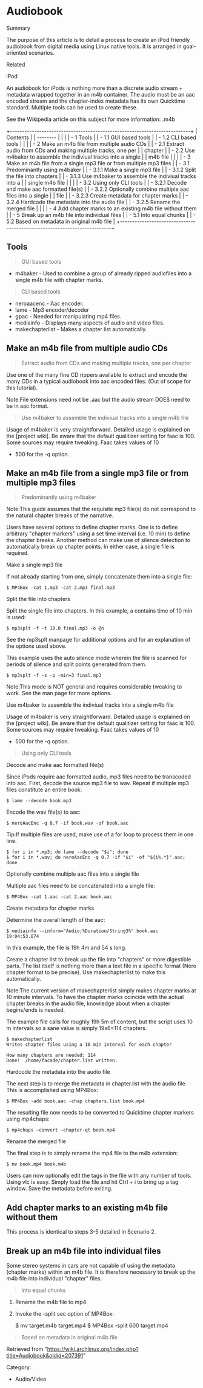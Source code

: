 Audiobook
=========

Summary

The purpose of this article is to detail a process to create an iPod
friendly audiobook from digital media using Linux native tools. It is
arranged in goal-oriented scenarios.

Related

iPod

An audiobook for iPods is nothing more than a discrete audio stream +
metadata wrapped together in an m4b container. The audio must be an aac
encoded stream and the chapter-index metadata has its own Quicktime
standard. Multiple tools can be used to create these.

See the Wikipedia article on this subject for more information: .m4b

+--------------------------------------------------------------------------+
| Contents                                                                 |
| --------                                                                 |
|                                                                          |
| -   1 Tools                                                              |
|     -   1.1 GUI based tools                                              |
|     -   1.2 CLI based tools                                              |
|                                                                          |
| -   2 Make an m4b file from multiple audio CDs                           |
|     -   2.1 Extract audio from CDs and making multiple tracks, one per   |
|         chapter                                                          |
|     -   2.2 Use m4baker to assemble the indiviual tracks into a single   |
|         m4b file                                                         |
|                                                                          |
| -   3 Make an m4b file from a single mp3 file or from multiple mp3 files |
|     -   3.1 Predominantly using m4baker                                  |
|         -   3.1.1 Make a single mp3 file                                 |
|         -   3.1.2 Split the file into chapters                           |
|         -   3.1.3 Use m4baker to assemble the indiviual tracks into a    |
|             single m4b file                                              |
|                                                                          |
|     -   3.2 Using only CLI tools                                         |
|         -   3.2.1 Decode and make aac formatted file(s)                  |
|         -   3.2.2 Optionally combine multiple aac files into a single    |
|             file                                                         |
|         -   3.2.3 Create metadata for chapter marks                      |
|         -   3.2.4 Hardcode the metadata into the audio file              |
|         -   3.2.5 Rename the merged file                                 |
|                                                                          |
| -   4 Add chapter marks to an existing m4b file without them             |
| -   5 Break up an m4b file into individual files                         |
|     -   5.1 Into equal chunks                                            |
|     -   5.2 Based on metadata in original m4b file                       |
+--------------------------------------------------------------------------+

Tools
-----

> GUI based tools

-   m4baker - Used to combine a group of already ripped audiofiles into
    a single m4b file with chapter marks.

> CLI based tools

-   neroaacenc - Aac encoder.
-   lame - Mp3 encoder/decoder
-   gpac - Needed for manipulating mp4 files.
-   mediainfo - Displays many aspects of audio and video files.
-   makechapterlist - Makes a chapter list automatically.

Make an m4b file from multiple audio CDs
----------------------------------------

> Extract audio from CDs and making multiple tracks, one per chapter

Use one of the many fine CD rippers available to extract and encode the
many CDs in a typical audiobook into aac encoded files. (Out of scope
for this tutorial).

Note:File extensions need not be .aac but the audio stream DOES need to
be in aac format.

> Use m4baker to assemble the indiviual tracks into a single m4b file

Usage of m4baker is very straightforward. Detailed usage is explained on
the [project wiki]. Be aware that the default qualitizer setting for
faac is 100. Some sources may require tweaking. Faac takes values of 10
- 500 for the -q option.

Make an m4b file from a single mp3 file or from multiple mp3 files
------------------------------------------------------------------

> Predominantly using m4baker

Note:This guide assumes that the requisite mp3 file(s) do not correspond
to the natural chapter breaks of the narrative.

Users have several options to define chapter marks. One is to define
arbitrary "chapter markers" using a set time interval (i.e. 10 min) to
define the chapter breaks. Another method can make use of silence
detection to automatically break up chapter points. In either case, a
single file is required.

Make a single mp3 file

If not already starting from one, simply concatenate them into a single
file:

    $ MP4Box -cat 1.mp3 -cat 2.mp3 final.mp3

Split the file into chapters

Split the single file into chapters. In this example, a contains time of
10 min is used:

    $ mp3splt -f -t 10.0 final.mp3 -o @n

See the mp3splt manpage for additional options and for an explanation of
the options used above.

This example uses the auto silence mode wherein the file is scanned for
periods of silence and split points generated from them.

    $ mp3splt -f -s -p -min=3 final.mp3

Note:This mode is NOT general and requires considerable tweaking to
work. See the man page for more options.

Use m4baker to assemble the indiviual tracks into a single m4b file

Usage of m4baker is very straightforward. Detailed usage is explained on
the [project wiki]. Be aware that the default qualitizer setting for
faac is 100. Some sources may require tweaking. Faac takes values of 10
- 500 for the -q option.

> Using only CLI tools

Decode and make aac formatted file(s)

Since iPods require aac formatted audio, mp3 files need to be transcoded
into aac. First, decode the source mp3 file to wav. Repeat if multiple
mp3 files constitute an entire book:

    $ lame --decode book.mp3

Encode the wav file(s) to aac:

    $ neroAacEnc -q 0.7 -if book.wav -of book.aac

Tip:If multiple files are used, make use of a for loop to process them
in one line.

    $ for i in *.mp3; do lame --decode "$i"; done
    $ for i in *.wav; do neroAacEnc -q 0.7 -if "$i" -of "${i%.*}".aac; done

Optionally combine multiple aac files into a single file

Multiple aac files need to be concatenated into a single file:

    $ MP4Box -cat 1.aac -cat 2.aac book.aac

Create metadata for chapter marks

Determine the overall length of the aac:

    $ mediainfo --inform="Audio;%Duration/String3%" book.aac
    19:04:53.874

In this example, the file is 19h 4m and 54 s long.

Create a chapter list to break up the file into "chapters" or more
digestible parts. The list itself is nothing more than a text file in a
specific format (Nero chapter format to be precise). Use makechapterlist
to make this automatically.

Note:The current version of makechapterlist simply makes chapter marks
at 10 minute intervals. To have the chapter marks coincide with the
actual chapter breaks in the audio file, knowledge about when a chapter
begins/ends is needed.

The example file calls for roughly 19h 5m of content, but the script
uses 10 m intervals so a sane value is simply 19x6=114 chapters.

    $ makechapterlist
    Writes chapter files using a 10 min interval for each chapter

    How many chapters are needed: 114
    Done!  /home/facade/chapter.list written.

Hardcode the metadata into the audio file

The next step is to merge the metadata in chapter.list with the audio
file. This is accomplished using MP4Box:

    $ MP4Box -add book.aac -chap chapters.list book.mp4

The resulting file now needs to be converted to Quicktime chapter
markers using mp4chaps:

    $ mp4chaps –convert –chapter-qt book.mp4

Rename the merged file

The final step is to simply rename the mp4 file to the m4b extension:

    $ mv book.mp4 book.m4b

Users can now optionally edit the tags in the file with any number of
tools. Using vlc is easy. Simply load the file and hit Ctrl + i to bring
up a tag window. Save the metadata before exiting.

Add chapter marks to an existing m4b file without them
------------------------------------------------------

This process is identical to steps 3-5 detailed in Scenario 2.

Break up an m4b file into individual files
------------------------------------------

Some stereo systems in cars are not capable of using the metadata
(chapter marks) within an m4b file. It is therefore necessary to break
up the m4b file into individual "chapter" files.

> Into equal chunks

1.  Rename the m4b file to mp4
2.  Invoke the -split sec option of MP4Box:

    $ mv target.m4b target.mp4
    $ MP4Box -split 600 target.mp4

> Based on metadata in original m4b file

Retrieved from
"https://wiki.archlinux.org/index.php?title=Audiobook&oldid=207391"

Category:

-   Audio/Video
